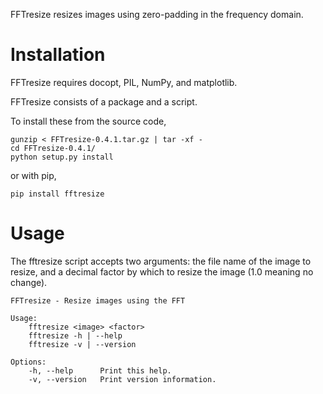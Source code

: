 FFTresize resizes images using zero-padding in the frequency
domain.


Installation
============

FFTresize requires docopt, PIL, NumPy, and matplotlib.

FFTresize consists of a package and a script.

To install these from the source code,

    gunzip < FFTresize-0.4.1.tar.gz | tar -xf -
    cd FFTresize-0.4.1/
    python setup.py install

or with pip,

    pip install fftresize


Usage
=====

The fftresize script accepts two arguments: the file name of
the image to resize, and a decimal factor by which to resize
the image (1.0 meaning no change).

    FFTresize - Resize images using the FFT

    Usage:
        fftresize <image> <factor>
        fftresize -h | --help
        fftresize -v | --version

    Options:
        -h, --help      Print this help.
        -v, --version   Print version information.

